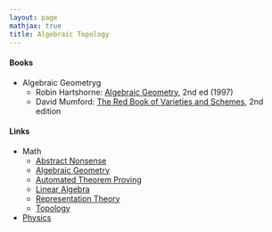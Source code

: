 ```yaml
---
layout: page
mathjax: true
title: Algebraic Topology
---
```


#### Books
* Algebraic Geometryg
  * Robin Hartshorne: [Algebraic Geometry](https://www.amazon.com/Algebraic-Geometry-Graduate-Texts-Mathematics/dp/0387902449), 2nd ed (1997)
  * David Mumford: [The Red Book of Varieties and Schemes](https://www.amazon.com/Red-Book-Varieties-Schemes-Mathematics/dp/354063293X), 2nd edition

#### Links
* Math
  * [Abstract Nonsense](math/abstract_nonsense.md)
  * [Algebraic Geometry](math/algebraic_geometry.md)
  * [Automated Theorem Proving](math/automated_theorem_proving.md)
  * [Linear Algebra](math/linear_algebra.md)
  * [Representation Theory](math/representation_theory.md)
  * [Topology](math/topology.md)
* [Physics](physics.md)


